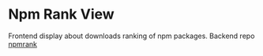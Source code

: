 # Npm Rank View
Frontend display about downloads ranking of npm packages. Backend repo [npmrank](https://github.com/XueMeijing/npmrank)


